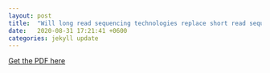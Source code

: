 ```yaml
---
layout: post
title:  "Will long read sequencing technologies replace short read sequencing technologies in the next ten years?"
date:   2020-08-31 17:21:41 +0600
categories: jekyll update
---
```


 [Get the PDF here](/Sanger_Prize_Competition_2020_Essay_Nishat_Anjum_Bristy.pdf)

